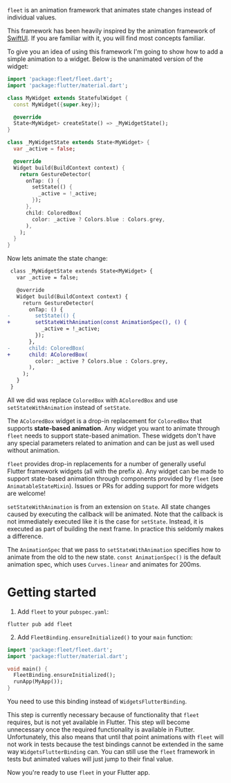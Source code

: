 `fleet` is an animation framework that animates state changes instead of
individual values.

This framework has been heavily inspired by the animation framework of
[SwiftUI][swiftui animation framework]. If you are familiar with it, you will
find most concepts familiar.

To give you an idea of using this framework I'm going to show how to add a
simple animation to a widget. Below is the unanimated version of the widget:

```dart
import 'package:fleet/fleet.dart';
import 'package:flutter/material.dart';

class MyWidget extends StatefulWidget {
  const MyWidget({super.key});

  @override
  State<MyWidget> createState() => _MyWidgetState();
}

class _MyWidgetState extends State<MyWidget> {
  var _active = false;

  @override
  Widget build(BuildContext context) {
    return GestureDetector(
      onTap: () {
        setState(() {
          _active = !_active;
        });
      },
      child: ColoredBox(
        color: _active ? Colors.blue : Colors.grey,
      ),
    );
  }
}
```

Now lets animate the state change:

```diff
 class _MyWidgetState extends State<MyWidget> {
   var _active = false;

   @override
   Widget build(BuildContext context) {
     return GestureDetector(
       onTap: () {
-        setState(() {
+        setStateWithAnimation(const AnimationSpec(), () {
           _active = !_active;
         });
       },
-      child: ColoredBox(
+      child: AColoredBox(
         color: _active ? Colors.blue : Colors.grey,
       ),
     );
   }
 }
```

All we did was replace `ColoredBox` with `AColoredBox` and use
`setStateWithAnimation` instead of `setState`.

The `AColoredBox` widget is a drop-in replacement for `ColoredBox` that supports
**state-based animation**. Any widget you want to animate through `fleet` needs
to support state-based animation. These widgets don't have any special
parameters related to animation and can be just as well used without animation.

`fleet` provides drop-in replacements for a number of generally useful Flutter
framework widgets (all with the prefix `A`). Any widget can be made to support
state-based animation through components provided by `fleet` (see
`AnimatableStateMixin`). Issues or PRs for adding support for more widgets are
welcome!

`setStateWithAnimation` is from an extension on `State`. All state changes
caused by executing the callback will be animated. Note that the callback is not
immediately executed like it is the case for `setState`. Instead, it is executed
as part of building the next frame. In practice this seldomly makes a
difference.

The `AnimationSpec` that we pass to `setStateWithAnimation` specifies how to
animate from the old to the new state. `const AnimationSpec()` is the default
animation spec, which uses `Curves.linear` and animates for 200ms.

# Getting started

1. Add `fleet` to your `pubspec.yaml`:

```shell
flutter pub add fleet
```

2. Add `FleetBinding.ensureInitialized()` to your `main` function:

```dart
import 'package:fleet/fleet.dart';
import 'package:flutter/material.dart';

void main() {
  FleetBinding.ensureInitialized();
  runApp(MyApp());
}
```

You need to use this binding instead of `WidgetsFlutterBinding`.

This step is currently necessary because of functionality that `fleet` requires,
but is not yet available in Flutter. This step will become unnecessary once the
required functionality is available in Flutter. Unfortunately, this also means
that until that point animations with `fleet` will not work in tests because the
test bindings cannot be extended in the same way `WidgetsFlutterBinding` can.
You can still use the `fleet` framework in tests but animated values will just
jump to their final value.

Now you're ready to use `fleet` in your Flutter app.

[swiftui animation framework]:
  https://developer.apple.com/documentation/swiftui/animations
